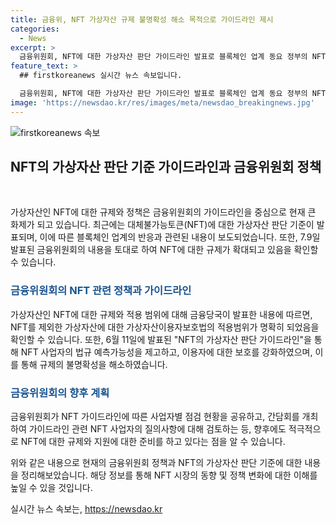 ```yaml
---
title: 금융위, NFT 가상자산 규제 불명확성 해소 목적으로 가이드라인 제시
categories:
  - News
excerpt: >
  금융위원회, NFT에 대한 가상자산 판단 가이드라인 발표로 블록체인 업계 동요 정부의 NFT 가상자산 판단 기준에 업계 강력 반발, 관련 업체들 규제에 대비 필요. 가상자산이용자보호법 시행 전 NFT 규제 불명확성 해소, NFT 사업자 법규 예측가능성 제고. 금융당국, NFT에 대한 명확한 규제 적용 여부 명시. 업계 협회와의 간담회를 통해 사업자별 점검 현황 공유, 관계기관과의 질의사항 검토 예정. [정책브리핑 자료 출처: www.korea.kr]
feature_text: >
  ## firstkoreanews 실시간 뉴스 속보입니다.

  금융위원회, NFT에 대한 가상자산 판단 가이드라인 발표로 블록체인 업계 동요 정부의 NFT 가상자산 판단 기준에 업계 강력 반발, 관련 업체들 규제에 대비 필요. 가상자산이용자보호법 시행 전 NFT 규제 불명확성 해소, NFT 사업자 법규 예측가능성 제고. 금융당국, NFT에 대한 명확한 규제 적용 여부 명시. 업계 협회와의 간담회를 통해 사업자별 점검 현황 공유, 관계기관과의 질의사항 검토 예정. [정책브리핑 자료 출처: www.korea.kr]
image: 'https://newsdao.kr/res/images/meta/newsdao_breakingnews.jpg'
---
```


<p><img src="https://newsdao.kr/res/images/meta/newsdao_breakingnews.jpg" alt="firstkoreanews 속보" /></p>

<h2 data-ke-size="size26">NFT의 가상자산 판단 기준 가이드라인과 금융위원회 정책</h2>

<p data-ke-size="size16">&nbsp;</p>

<p>가상자산인 NFT에 대한 규제와 정책은 금융위원회의 가이드라인을 중심으로 현재 큰 화제가 되고 있습니다. 최근에는 대체불가능토큰(NFT)에 대한 가상자산 판단 기준이 발표되며, 이에 따른 블록체인 업계의 반응과 관련된 내용이 보도되었습니다. 또한, 7.9일 발표된 금융위원회의 내용을 토대로 하여 NFT에 대한 규제가 확대되고 있음을 확인할 수 있습니다.</p>

<h3><b><span style="color: #1a5490;">금융위원회의 NFT 관련 정책과 가이드라인</span></b></h3>

<p>가상자산인 NFT에 대한 규제와 적용 범위에 대해 금융당국이 발표한 내용에 따르면, NFT를 제외한 가상자산에 대한 가상자산이용자보호법의 적용범위가 명확히 되었음을 확인할 수 있습니다. 또한, 6월 11일에 발표된 "NFT의 가상자산 판단 가이드라인"을 통해 NFT 사업자의 법규 예측가능성을 제고하고, 이용자에 대한 보호를 강화하였으며, 이를 통해 규제의 불명확성을 해소하였습니다.</p>

<h3><b><span style="color: #1a5490;">금융위원회의 향후 계획</span></b></h3>

<p>금융위원회가 NFT 가이드라인에 따른 사업자별 점검 현황을 공유하고, 간담회를 개최하여 가이드라인 관련 NFT 사업자의 질의사항에 대해 검토하는 등, 향후에도 적극적으로 NFT에 대한 규제와 지원에 대한 준비를 하고 있다는 점을 알 수 있습니다.</p>

<p>위와 같은 내용으로 현재의 금융위원회 정책과 NFT의 가상자산 판단 기준에 대한 내용을 정리해보았습니다. 해당 정보를 통해 NFT 시장의 동향 및 정책 변화에 대한 이해를 높일 수 있을 것입니다.</p>
실시간 뉴스 속보는, <a href="https://newsdao.kr" rel="dofollow">https://newsdao.kr</a>


